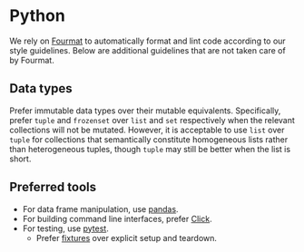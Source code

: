 # Python

We rely on [Fourmat](https://github.com/4Catalyzer/fourmat) to automatically format and lint code according to our style guidelines. Below are additional guidelines that are not taken care of by Fourmat.

## Data types

Prefer immutable data types over their mutable equivalents. Specifically, prefer `tuple` and `frozenset` over `list` and `set` respectively when the relevant collections will not be mutated. However, it is acceptable to use `list` over `tuple` for collections that semantically constitute homogeneous lists rather than heterogeneous tuples, though `tuple` may still be better when the list is short.

## Preferred tools

- For data frame manipulation, use [pandas](https://pandas.pydata.org/).
- For building command line interfaces, prefer [Click](http://click.pocoo.org/).
- For testing, use [pytest](https://pytest.org/).
    - Prefer [fixtures](https://docs.pytest.org/en/latest/fixture.html) over explicit setup and teardown.

